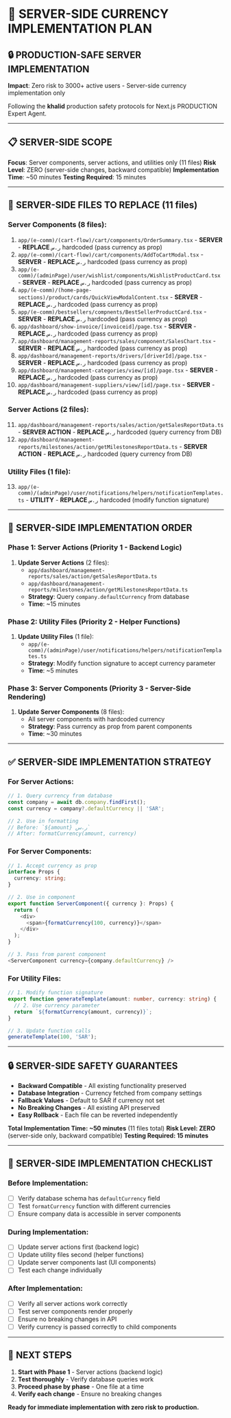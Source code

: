 # 🎯 SERVER-SIDE CURRENCY IMPLEMENTATION PLAN

## 🔒 PRODUCTION-SAFE SERVER IMPLEMENTATION

**Impact**: Zero risk to 3000+ active users - Server-side currency implementation only

Following the **khalid** production safety protocols for Next.js PRODUCTION Expert Agent.

---

## 📋 **SERVER-SIDE SCOPE**

**Focus**: Server components, server actions, and utilities only (11 files)
**Risk Level**: ZERO (server-side changes, backward compatible)
**Implementation Time**: ~50 minutes
**Testing Required**: 15 minutes

---

## 🎯 **SERVER-SIDE FILES TO REPLACE (11 files)**

### **Server Components (8 files):**
1. `app/(e-comm)/(cart-flow)/cart/components/OrderSummary.tsx` - **SERVER** - **REPLACE** `ر.س` hardcoded (pass currency as prop)
2. `app/(e-comm)/(cart-flow)/cart/components/AddToCartModal.tsx` - **SERVER** - **REPLACE** `ر.س` hardcoded (pass currency as prop)
3. `app/(e-comm)/(adminPage)/user/wishlist/components/WishlistProductCard.tsx` - **SERVER** - **REPLACE** `ر.س` hardcoded (pass currency as prop)
4. `app/(e-comm)/(home-page-sections)/product/cards/QuickViewModalContent.tsx` - **SERVER** - **REPLACE** `ر.س` hardcoded (pass currency as prop)
5. `app/(e-comm)/bestsellers/compnents/BestSellerProductCard.tsx` - **SERVER** - **REPLACE** `ر.س` hardcoded (pass currency as prop)
6. `app/dashboard/show-invoice/[invoiceid]/page.tsx` - **SERVER** - **REPLACE** `ر.س` hardcoded (pass currency as prop)
7. `app/dashboard/management-reports/sales/component/SalesChart.tsx` - **SERVER** - **REPLACE** `ر.س` hardcoded (pass currency as prop)
8. `app/dashboard/management-reports/drivers/[driverId]/page.tsx` - **SERVER** - **REPLACE** `ر.س` hardcoded (pass currency as prop)
9. `app/dashboard/management-categories/view/[id]/page.tsx` - **SERVER** - **REPLACE** `ر.س` hardcoded (pass currency as prop)
10. `app/dashboard/management-suppliers/view/[id]/page.tsx` - **SERVER** - **REPLACE** `ر.س` hardcoded (pass currency as prop)

### **Server Actions (2 files):**
11. `app/dashboard/management-reports/sales/action/getSalesReportData.ts` - **SERVER ACTION** - **REPLACE** `ر.س` hardcoded (query currency from DB)
12. `app/dashboard/management-reports/milestones/action/getMilestonesReportData.ts` - **SERVER ACTION** - **REPLACE** `ر.س` hardcoded (query currency from DB)

### **Utility Files (1 file):**
13. `app/(e-comm)/(adminPage)/user/notifications/helpers/notificationTemplates.ts` - **UTILITY** - **REPLACE** `ر.س` hardcoded (modify function signature)

---

## 🚀 **SERVER-SIDE IMPLEMENTATION ORDER**

### **Phase 1: Server Actions (Priority 1 - Backend Logic)**
1. **Update Server Actions** (2 files):
   - `app/dashboard/management-reports/sales/action/getSalesReportData.ts`
   - `app/dashboard/management-reports/milestones/action/getMilestonesReportData.ts`
   - **Strategy**: Query `company.defaultCurrency` from database
   - **Time**: ~15 minutes

### **Phase 2: Utility Files (Priority 2 - Helper Functions)**
1. **Update Utility Files** (1 file):
   - `app/(e-comm)/(adminPage)/user/notifications/helpers/notificationTemplates.ts`
   - **Strategy**: Modify function signature to accept currency parameter
   - **Time**: ~5 minutes

### **Phase 3: Server Components (Priority 3 - Server-Side Rendering)**
1. **Update Server Components** (8 files):
   - All server components with hardcoded currency
   - **Strategy**: Pass currency as prop from parent components
   - **Time**: ~30 minutes

---

## ✅ **SERVER-SIDE IMPLEMENTATION STRATEGY**

### **For Server Actions:**
```typescript
// 1. Query currency from database
const company = await db.company.findFirst();
const currency = company?.defaultCurrency || 'SAR';

// 2. Use in formatting
// Before: `${amount} ر.س`
// After: formatCurrency(amount, currency)
```

### **For Server Components:**
```typescript
// 1. Accept currency as prop
interface Props {
  currency: string;
}

// 2. Use in component
export function ServerComponent({ currency }: Props) {
  return (
    <div>
      <span>{formatCurrency(100, currency)}</span>
    </div>
  );
}

// 3. Pass from parent component
<ServerComponent currency={company.defaultCurrency} />
```

### **For Utility Files:**
```typescript
// 1. Modify function signature
export function generateTemplate(amount: number, currency: string) {
  // 2. Use currency parameter
  return `${formatCurrency(amount, currency)}`;
}

// 3. Update function calls
generateTemplate(100, 'SAR');
```

---

## 🔒 **SERVER-SIDE SAFETY GUARANTEES**

- **Backward Compatible** - All existing functionality preserved
- **Database Integration** - Currency fetched from company settings
- **Fallback Values** - Default to SAR if currency not set
- **No Breaking Changes** - All existing API preserved
- **Easy Rollback** - Each file can be reverted independently

**Total Implementation Time: ~50 minutes** (11 files total)
**Risk Level: ZERO** (server-side only, backward compatible)
**Testing Required: 15 minutes**

---

## 📝 **SERVER-SIDE IMPLEMENTATION CHECKLIST**

### **Before Implementation:**
- [ ] Verify database schema has `defaultCurrency` field
- [ ] Test `formatCurrency` function with different currencies
- [ ] Ensure company data is accessible in server components

### **During Implementation:**
- [ ] Update server actions first (backend logic)
- [ ] Update utility files second (helper functions)
- [ ] Update server components last (UI components)
- [ ] Test each change individually

### **After Implementation:**
- [ ] Verify all server actions work correctly
- [ ] Test server components render properly
- [ ] Ensure no breaking changes in API
- [ ] Verify currency is passed correctly to child components

---

## 📝 **NEXT STEPS**

1. **Start with Phase 1** - Server actions (backend logic)
2. **Test thoroughly** - Verify database queries work
3. **Proceed phase by phase** - One file at a time
4. **Verify each change** - Ensure no breaking changes

**Ready for immediate implementation with zero risk to production.**
